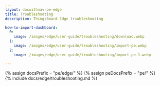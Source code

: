 ```yaml
---
layout: docwithnav-pe-edge
title: Troubleshooting
description: ThingsBoard Edge troubleshooting

how-to-import-dashboard:
  0:
    image: /images/edge/user-guide/troubleshooting/download.webp
  1:
    image: /images/edge/user-guide/troubleshooting/import-pe.webp
  2:
    image: /images/edge/user-guide/troubleshooting/import-pe-1.webp

---
```


{% assign docsPrefix = "pe/edge/" %}
{% assign peDocsPrefix = "pe/" %}
{% include docs/edge/troubleshooting.md %}
